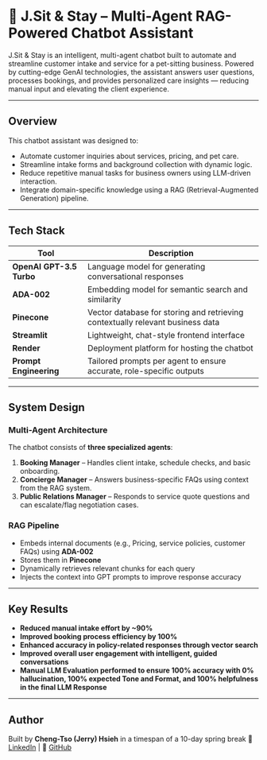 # 🐶 J.Sit & Stay – Multi-Agent RAG-Powered Chatbot Assistant

J.Sit & Stay is an intelligent, multi-agent chatbot built to automate and streamline customer intake and service for a pet-sitting business. Powered by cutting-edge GenAI technologies, the assistant answers user questions, processes bookings, and provides personalized care insights — reducing manual input and elevating the client experience.

---

## Overview

This chatbot assistant was designed to:
- Automate customer inquiries about services, pricing, and pet care.
- Streamline intake forms and background collection with dynamic logic.
- Reduce repetitive manual tasks for business owners using LLM-driven interaction.
- Integrate domain-specific knowledge using a RAG (Retrieval-Augmented Generation) pipeline.

---

## Tech Stack

| Tool | Description |
|------|-------------|
| **OpenAI GPT-3.5 Turbo** | Language model for generating conversational responses |
| **ADA-002** | Embedding model for semantic search and similarity |
| **Pinecone** | Vector database for storing and retrieving contextually relevant business data |
| **Streamlit** | Lightweight, chat-style frontend interface |
| **Render** | Deployment platform for hosting the chatbot |
| **Prompt Engineering** | Tailored prompts per agent to ensure accurate, role-specific outputs |

---

## System Design

### Multi-Agent Architecture

The chatbot consists of **three specialized agents**:
1. **Booking Manager** – Handles client intake, schedule checks, and basic onboarding.
2. **Concierge Manager** – Answers business-specific FAQs using context from the RAG system.
3. **Public Relations Manager** – Responds to service quote questions and can escalate/flag negotiation cases.

### RAG Pipeline

- Embeds internal documents (e.g., Pricing, service policies, customer FAQs) using **ADA-002**
- Stores them in **Pinecone**
- Dynamically retrieves relevant chunks for each query
- Injects the context into GPT prompts to improve response accuracy

---

## Key Results

- **Reduced manual intake effort by ~90%**
- **Improved booking process efficiency by 100%**
- **Enhanced accuracy in policy-related responses through vector search**
- **Improved overall user engagement with intelligent, guided conversations**
- **Manual LLM Evaluation performed to ensure 100% accuracy with 0% hallucination, 100% expected Tone and Format, and 100% helpfulness in the final LLM Response**

---

## Author
Built by **Cheng-Tso (Jerry) Hsieh** in a timespan of a 10-day spring break 
🔗 [LinkedIn](https://linkedin.com/in/jerry-ct-hsieh) | 🐙 [GitHub](https://github.com/jerry1998728)


